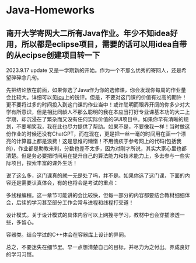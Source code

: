 # Java-Homeworks
南开大学寄网大二所有Java作业。年少不知idea好用，所以都是eclipse项目，需要的话可以用idea自带的从ecipse创建项目转一下
---
2023.9.17 update
又是一学期新的开始。作为一个不那么优秀的寄网人，还是希望碎碎念几句。

先把结论放在前面，如果你选了Java作为你的选修课，你会发现你每周的作业量会比较大。详细可以见[icu](https://nkucs.icu/#/courses/grade-2/COSC0022)上的锐评。但是，不要对这门课的价值有过高的期许！更不要将过多的时间投入到这门课的作业当中！或许聪明而眼界开阔的你多少对大学有所意识，但是相比同龄人不那么聪明的我在本应当打好专业课基本功的大二上学期，却沉浸在了繁杂而又没有任何实际价值的GUI项目中。如果你早有清晰的规划，不要嘲笑我，我在此也尽力提供了帮助。如果不是，不要像我一样！当时做这份作业的时候还没有ChatGPT，而在现在，更是把一丝一毫的时间用在画一个漂亮的计算器上都是浪费！这是思维的懒惰！不用愧疚于参考网上的代码(包括我的)，作业都是助教来判，分数也差不太多，因为对刚才所说，其实大家心里也都清楚。但是务必要把时间用在提升自己的算法能力和技术能力上，多去参与一些实际项目，探索丰富的课外生活！

说了这么多，这门课真的就一无是处了吗，并不是。如果你选了这门课，下面的内容还是需要认真体会，有的也将会是考试的重点：

多线程编程。这一章节可能讲的会比较快，但每一部分的内容都要结合教材细细体会，后续的学习甚至部分工作会常与进程和线程打交道！

设计模式。关于设计模式的具体内容可以上网搜寻学习，教材中也会穿插渗透一些，多留心。

容器类。结合学过的C++体会在容器库上设计的异同。

总之，不要迷失在细节里。早一点想清楚自己的目标，并尽力为之付出。养成良好的学习习惯。
